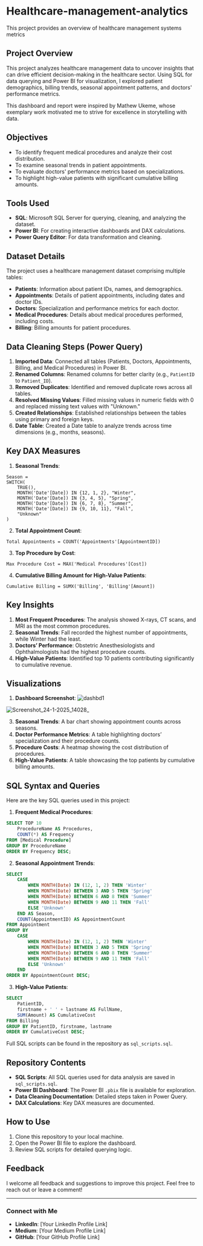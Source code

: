 # Healthcare-management-analytics
This project provides an overview of healthcare management systems metrics


## Project Overview
This project analyzes healthcare management data to uncover insights that can drive efficient decision-making in the healthcare sector. Using SQL for data querying and Power BI for visualization, I explored patient demographics, billing trends, seasonal appointment patterns, and doctors' performance metrics. 

This dashboard and report were inspired by Mathew Ukeme, whose exemplary work motivated me to strive for excellence in storytelling with data.

## Objectives
- To identify frequent medical procedures and analyze their cost distribution.
- To examine seasonal trends in patient appointments.
- To evaluate doctors' performance metrics based on specializations.
- To highlight high-value patients with significant cumulative billing amounts.

## Tools Used
- **SQL**: Microsoft SQL Server for querying, cleaning, and analyzing the dataset.
- **Power BI**: For creating interactive dashboards and DAX calculations.
- **Power Query Editor**: For data transformation and cleaning.

## Dataset Details
The project uses a healthcare management dataset comprising multiple tables:
- **Patients**: Information about patient IDs, names, and demographics.
- **Appointments**: Details of patient appointments, including dates and doctor IDs.
- **Doctors**: Specialization and performance metrics for each doctor.
- **Medical Procedures**: Details about medical procedures performed, including costs.
- **Billing**: Billing amounts for patient procedures.

## Data Cleaning Steps (Power Query)
1. **Imported Data**: Connected all tables (Patients, Doctors, Appointments, Billing, and Medical Procedures) in Power BI.
2. **Renamed Columns**: Renamed columns for better clarity (e.g., `PatientID` to `Patient_ID`).
3. **Removed Duplicates**: Identified and removed duplicate rows across all tables.
4. **Resolved Missing Values**: Filled missing values in numeric fields with 0 and replaced missing text values with "Unknown."
5. **Created Relationships**: Established relationships between the tables using primary and foreign keys.
6. **Date Table**: Created a Date table to analyze trends across time dimensions (e.g., months, seasons).

## Key DAX Measures
1. **Seasonal Trends**:
```DAX
Season =
SWITCH(
    TRUE(),
    MONTH('Date'[Date]) IN {12, 1, 2}, "Winter",
    MONTH('Date'[Date]) IN {3, 4, 5}, "Spring",
    MONTH('Date'[Date]) IN {6, 7, 8}, "Summer",
    MONTH('Date'[Date]) IN {9, 10, 11}, "Fall",
    "Unknown"
)
```

2. **Total Appointment Count**:
```DAX
Total Appointments = COUNT('Appointments'[AppointmentID])
```

3. **Top Procedure by Cost**:
```DAX
Max Procedure Cost = MAX('Medical Procedures'[Cost])
```

4. **Cumulative Billing Amount for High-Value Patients**:
```DAX
Cumulative Billing = SUMX('Billing', 'Billing'[Amount])
```

## Key Insights
1. **Most Frequent Procedures**: The analysis showed X-rays, CT scans, and MRI as the most common procedures.
2. **Seasonal Trends**: Fall recorded the highest number of appointments, while Winter had the least.
3. **Doctors’ Performance**: Obstetric Anesthesiologists and Ophthalmologists had the highest procedure counts.
4. **High-Value Patients**: Identified top 10 patients contributing significantly to cumulative revenue.

## Visualizations
1. **Dashboard Screenshot**:
   ![dashbd1](https://github.com/user-attachments/assets/b09c21a5-8740-43b1-894a-d9e1e616b802)
   
![Screenshot_24-1-2025_14028_](https://github.com/user-attachments/assets/4088a4e8-7ca9-44e6-a9f2-d36d5e1a46f5)

3. **Seasonal Trends**: A bar chart showing appointment counts across seasons.
4. **Doctor Performance Metrics**: A table highlighting doctors’ specialization and their procedure counts.
5. **Procedure Costs**: A heatmap showing the cost distribution of procedures.
6. **High-Value Patients**: A table showcasing the top patients by cumulative billing amounts.

## SQL Syntax and Queries
Here are the key SQL queries used in this project:

1. **Frequent Medical Procedures**:
```sql
SELECT TOP 10
    ProcedureName AS Procedures, 
    COUNT(*) AS Frequency
FROM [Medical Procedure]
GROUP BY ProcedureName
ORDER BY Frequency DESC;
```

2. **Seasonal Appointment Trends**:
```sql
SELECT 
    CASE 
        WHEN MONTH(Date) IN (12, 1, 2) THEN 'Winter'
        WHEN MONTH(Date) BETWEEN 3 AND 5 THEN 'Spring'
        WHEN MONTH(Date) BETWEEN 6 AND 8 THEN 'Summer'
        WHEN MONTH(Date) BETWEEN 9 AND 11 THEN 'Fall'
        ELSE 'Unknown'
    END AS Season,
    COUNT(AppointmentID) AS AppointmentCount
FROM Appointment
GROUP BY 
    CASE 
        WHEN MONTH(Date) IN (12, 1, 2) THEN 'Winter'
        WHEN MONTH(Date) BETWEEN 3 AND 5 THEN 'Spring'
        WHEN MONTH(Date) BETWEEN 6 AND 8 THEN 'Summer'
        WHEN MONTH(Date) BETWEEN 9 AND 11 THEN 'Fall'
        ELSE 'Unknown'
    END
ORDER BY AppointmentCount DESC;
```

3. **High-Value Patients**:
```sql
SELECT 
    PatientID, 
    firstname + ' ' + lastname AS FullName, 
    SUM(Amount) AS CumulativeCost
FROM Billing
GROUP BY PatientID, firstname, lastname
ORDER BY CumulativeCost DESC;
```

Full SQL scripts can be found in the repository as `sql_scripts.sql`.

## Repository Contents
- **SQL Scripts**: All SQL queries used for data analysis are saved in `sql_scripts.sql`.
- **Power BI Dashboard**: The Power BI `.pbix` file is available for exploration.
- **Data Cleaning Documentation**: Detailed steps taken in Power Query.
- **DAX Calculations**: Key DAX measures are documented.

## How to Use
1. Clone this repository to your local machine.
2. Open the Power BI file to explore the dashboard.
3. Review SQL scripts for detailed querying logic.

## Feedback
I welcome all feedback and suggestions to improve this project. Feel free to reach out or leave a comment!

---

### Connect with Me
- **LinkedIn**: [Your LinkedIn Profile Link]
- **Medium**: [Your Medium Profile Link]
- **GitHub**: [Your GitHub Profile Link]


